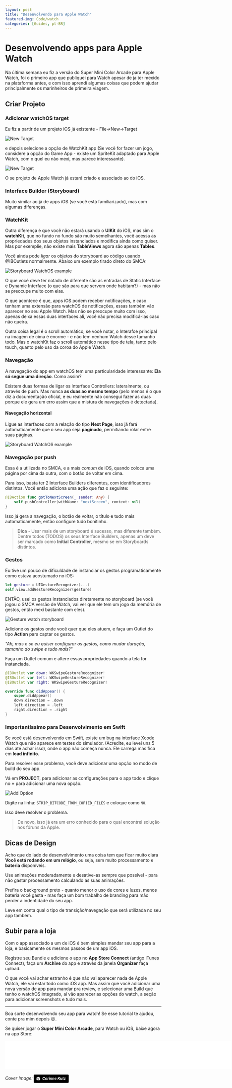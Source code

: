 ```yaml
---
layout: post
title: "Desenvolvendo para Apple Watch"
featured-img: Code/watch
categories: [Guides, pt-BR]
---
```


# Desenvolvendo apps para Apple Watch

Na última semana eu fiz a versão do Super Mini Color Arcade para Apple Watch, foi o primeiro app que publiquei para Watch apesar de ja ter mexido na plataforma antes, e com isso aprendi algumas coisas que podem ajudar principalmente os marinheiros de primeira viagem.

## Criar Projeto

### Adicionar watchOS target

Eu fiz a partir de um projeto iOS já existente - File->New->Target

![New Target](../assets/img/posts/SMCA/newWatchTarget.png)

e depois selecione a opção de WatchKit app (Se você for fazer um jogo, considere a opção do Game App - existe um SpriteKit adaptado para Apple Watch, com o quel eu não mexi, mas parece interessante).


![New Target](../assets/img/posts/SMCA/newWatchModel.png)

O se projeto de Apple Watch já estará criado e associado ao do iOS.

### Interface Builder (Storyboard)

Muito similar ao já de apps iOS (se você está familiarizado), mas com algumas diferenças.

### WatchKit

Outra diferença é que você não estará usando o **UIKit** do iOS, mas sim o **watchKit**, que no fundo no fundo são muito semelhantes, você acessa as propriedades dos seus objetos instanciados e modifica ainda como quiser. Mas por exemplie, não existe mais **TableViews** agora são apenas **Tables**.

Você ainda pode *ligar* os objetos do storyboard ao código usando @IBOutlets normalmente. Abaixo um exemplo tirado direto do SMCA:

![Storyboard WatchOS example](../assets/img/posts/SMCA/watchStoryboard.png)

O que você deve ter notado de diferente são as entradas de Static Interface e Dynamic Interface (o que são para que servem onde habitam?) - mas não se preocupe muito com elas.

O que acontece é que, apps iOS podem receber notificações, e caso tenham uma extensão para watchOS de notificações, essas também vão aparecer no seu Apple Watch.
Mas não se preocupe muito com isso, apenas deixa essas duas interfaces ali, você não precisa modificá-las caso não queira.

Outra coisa legal é o scroll automático, se você notar, o Interafce principal na imagem de cima é enorme - e não tem nenhum Watch desse tamanho todo. Mas o watchKit faz o scroll automático nesse tipo de tela, tanto pelo touch, quanto pelo uso da coroa do Apple Watch.

### Navegação

A navegação do app em watchOS tem uma particularidade interessante: **Ela só segue uma direção**. Como assim?

Existem duas formas de ligar os Interface Controllers: lateralmente, ou através de push. Mas nunca **as duas ao mesmo tempo** (pelo menos é o que diz a documentação oficial, e eu realmente não consegui fazer as duas porque ele gera um erro assim que a mistura de navegações é detectada).

#### Navegação horizontal
Ligue as interfaces com a relação do tipo **Next Page**, isso já fará automaticamente que o seu app seja **paginado**, permitiando rolar entre suas páginas.

![Storyboard WatchOS example](../assets/img/posts/SMCA/nextPage.png)

### Navegação por push
Essa é a utilizada no SMCA, e a mais *comum* de iOS, quando coloca uma página por cima da outra, com o botão de voltar em cima.

Para isso, basta ter 2 Interface Builders diferentes, com identificadores distintos.
Você então adiciona uma ação que faz o seguinte:

```swift
@IBAction func gotToNextScreen(_ sender: Any) {
    self.pushController(withName: "nextScreen", context: nil)
}
```

Isso já gera a navegação, o botão de voltar, o título e tudo mais automaticamente, então configure tudo bonitinho.


> **Dica** - Usar mais de um storyboard é sucesso, mas diferente também. Dentre todos (TODOS) os seus Interface Builders, apenas um deve ser marcado como **Initial Controller**, mesmo se em Storyboards distintos.


### Gestos
Eu tive um pouco de dificuldade de instanciar os gestos programaticamente como estava acostumado no iOS:

```swift
let gesture = UIGestureRecognizer(...)
self.view.addGestureRecognizer(gesture)
```

ENTÃO, usei os gestos instanciados diretamente no storyboard (se você jogou o SMCA versão de Watch, vai ver que ele tem um jogo da memória de gestos, então mexi bastante com eles).

![Gesture watch storyboard](../assets/img/posts/SMCA/gesturesWatch.png)

Adicione os gestos onde você quer que eles atuem, e faça um Outlet do tipo **Action** para captar os gestos.

*"Ah, mas e se eu quiser configurar os gestos, como mudar duração, tamanho do swipe e tudo mais?"*

Faça um Outlet comum e altere essas propriedades quando a tela for instanciada.

```swift
@IBOutlet var down: WKSwipeGestureRecognizer!
@IBOutlet var left: WKSwipeGestureRecognizer!
@IBOutlet var right: WKSwipeGestureRecognizer!

override func didAppear() {
    super.didAppear()
    down.direction = .down
    left.direction = .left
    right.direction = .right
}

```

### Importantíssimo para Desenvolvimento em Swift
Se você está desenvolvendo em Swift, existe um bug na interface Xcode Watch que não aparece em testes do simulador. (Acredite, eu levei uns 5 dias até achar isso), onde o app não começa nunca. Ele carrega mas fica em **load infinito**.

Para resolver esse problema, você deve adicionar uma opção no modo de build do seu app.

Vá em **PROJECT**, para adicionar as configurações para o app todo e clique no **+** para adicionar uma nova opção.


![Add Option](../assets/img/posts/SMCA/addOption.png)

Digite na linha:
``` STRIP_BITCODE_FROM_COPIED_FILES ```
e coloque como ```NO```.

Isso deve resolver o problema.

> De novo, isso já era um erro conhecido para o qual encontrei solução nos fóruns da Apple.

## Dicas de Design

Acho que do lado de desenvolvimento uma coisa tem que ficar muito clara **Você está rodando em um relógio**, ou seja, sem muito processamento e **bateria** disponíveis.

Use animações moderadamente e desative-as sempre que possível - para não gastar processamento calculando as suas animações.

Prefira o background preto - quanto menor o uso de cores e luzes, menos bateria você gasta - mas faça um bom trabalho de branding para mão perder a indentidade do seu app.

Leve em conta qual o tipo de transição/navegação que será utilizada no seu app também.

## Subir para a loja
Com o app associado a um de iOS é bem simples mandar seu app para a loja, e basicamente os mesmos passos de um app iOS.

Registre seu Bundle e adicione o app no **App Store Connect** (antigo iTunes Connect), faça um **Archive** do app e através da janela **Organizer** faça upload.

O que você vai achar estranho é que não vai aparecer nada de Apple Watch, ele vai estar todo como iOS app.
Mas assim que você adicionar uma nova versão de app para mandar pra review, e selecionar uma Build que tenho o watchOS integrado, aí vão aparecer as opções do watch, a seção para adicionar screenshots e tudo mais.

---

Boa sorte desenvolvendo seu app para watch! Se esse tutorial te ajudou, conte pra mim depois 😉.

Se quiser jogar o **Super Mini Color Arcade**, para Watch ou iOS, baixe agora na app Store:

<iframe src="//banners.itunes.apple.com/banner.html?partnerId=&aId=&bt=catalog&t=catalog_white&id=1375643857&c=us&l=en-US&w=728&h=90&store=apps" frameborder=0 style="overflow-x:hidden;overflow-y:hidden;width:728px;height:90px;border:0px"></iframe>


###### Cover Image: <a style="background-color:black;color:white;text-decoration:none;padding:4px 6px;font-family:-apple-system, BlinkMacSystemFont, &quot;San Francisco&quot;, &quot;Helvetica Neue&quot;, Helvetica, Ubuntu, Roboto, Noto, &quot;Segoe UI&quot;, Arial, sans-serif;font-size:12px;font-weight:bold;line-height:1.2;display:inline-block;border-radius:3px" href="https://unsplash.com/@corinnekutz?utm_medium=referral&amp;utm_campaign=photographer-credit&amp;utm_content=creditBadge" target="_blank" rel="noopener noreferrer" title="Download free do whatever you want high-resolution photos from Corinne Kutz"><span style="display:inline-block;padding:2px 3px"><svg xmlns="http://www.w3.org/2000/svg" style="height:12px;width:auto;position:relative;vertical-align:middle;top:-1px;fill:white" viewBox="0 0 32 32"><title>unsplash-logo</title><path d="M20.8 18.1c0 2.7-2.2 4.8-4.8 4.8s-4.8-2.1-4.8-4.8c0-2.7 2.2-4.8 4.8-4.8 2.7.1 4.8 2.2 4.8 4.8zm11.2-7.4v14.9c0 2.3-1.9 4.3-4.3 4.3h-23.4c-2.4 0-4.3-1.9-4.3-4.3v-15c0-2.3 1.9-4.3 4.3-4.3h3.7l.8-2.3c.4-1.1 1.7-2 2.9-2h8.6c1.2 0 2.5.9 2.9 2l.8 2.4h3.7c2.4 0 4.3 1.9 4.3 4.3zm-8.6 7.5c0-4.1-3.3-7.5-7.5-7.5-4.1 0-7.5 3.4-7.5 7.5s3.3 7.5 7.5 7.5c4.2-.1 7.5-3.4 7.5-7.5z"></path></svg></span><span style="display:inline-block;padding:2px 3px">Corinne Kutz</span></a>

